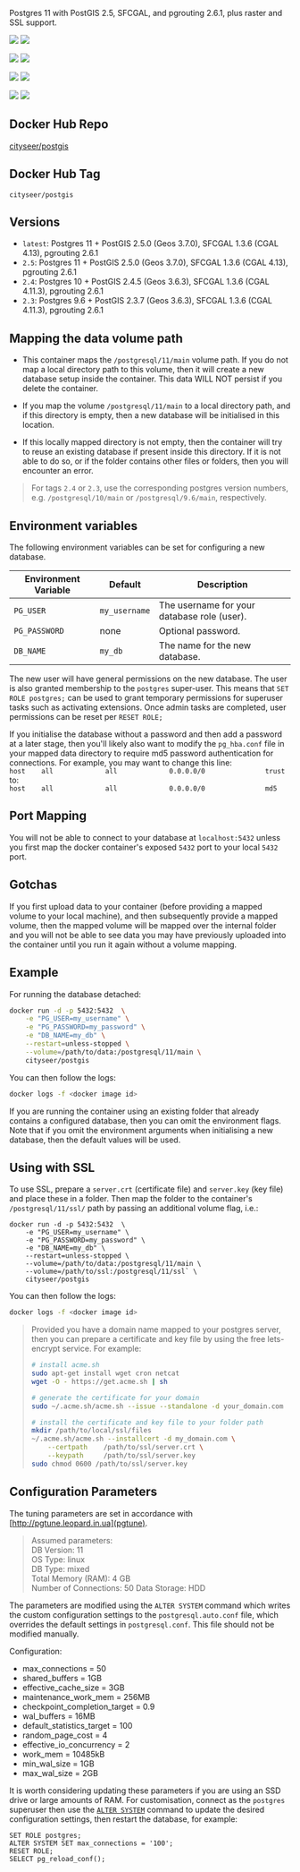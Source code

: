 Postgres 11 with PostGIS 2.5, SFCGAL, and pgrouting 2.6.1, plus raster and SSL support.

[![](https://images.microbadger.com/badges/version/cityseer/postgis.svg)](https://microbadger.com/images/cityseer/postgis "Get your own version badge on microbadger.com")
[![](https://images.microbadger.com/badges/image/cityseer/postgis.svg)](https://microbadger.com/images/cityseer/postgis "Get your own image badge on microbadger.com")

[![](https://images.microbadger.com/badges/version/cityseer/postgis:2.5.svg)](https://microbadger.com/images/cityseer/postgis:2.5 "Get your own version badge on microbadger.com")
[![](https://images.microbadger.com/badges/image/cityseer/postgis:2.5.svg)](https://microbadger.com/images/cityseer/postgis:2.5 "Get your own image badge on microbadger.com")

[![](https://images.microbadger.com/badges/version/cityseer/postgis:2.4.svg)](https://microbadger.com/images/cityseer/postgis:2.4 "Get your own version badge on microbadger.com")
[![](https://images.microbadger.com/badges/image/cityseer/postgis:2.4.svg)](https://microbadger.com/images/cityseer/postgis:2.4 "Get your own image badge on microbadger.com")

[![](https://images.microbadger.com/badges/version/cityseer/postgis:2.3.svg)](https://microbadger.com/images/cityseer/postgis:2.3 "Get your own version badge on microbadger.com")
[![](https://images.microbadger.com/badges/image/cityseer/postgis:2.3.svg)](https://microbadger.com/images/cityseer/postgis:2.3 "Get your own image badge on microbadger.com")


Docker Hub Repo
---------------

[cityseer/postgis](https://hub.docker.com/r/cityseer/postgis/)

Docker Hub Tag
--------------

`cityseer/postgis`

Versions
--------

- `latest`: Postgres 11 + PostGIS 2.5.0 (Geos 3.7.0), SFCGAL 1.3.6 (CGAL 4.13), pgrouting 2.6.1
- `2.5`: Postgres 11 + PostGIS 2.5.0 (Geos 3.7.0), SFCGAL 1.3.6 (CGAL 4.13), pgrouting 2.6.1
- `2.4`: Postgres 10 + PostGIS 2.4.5 (Geos 3.6.3), SFCGAL 1.3.6 (CGAL 4.11.3), pgrouting 2.6.1
- `2.3`: Postgres 9.6 + PostGIS 2.3.7 (Geos 3.6.3), SFCGAL 1.3.6 (CGAL 4.11.3), pgrouting 2.6.1

Mapping the data volume path
----------------------------
- This container maps the `/postgresql/11/main` volume path. If you do not map a local directory path to this volume, then it will create a new database setup inside the container. This data WILL NOT persist if you delete the container.

- If you map the volume `/postgresql/11/main` to a local directory path, and if this directory is empty, then a new database will be initialised in this location.

- If this locally mapped directory is not empty, then the container will try to reuse an existing database if present inside this directory. If it is not able to do so, or if the folder contains other files or folders, then you will encounter an error.

> For tags `2.4` or `2.3`, use the corresponding postgres version numbers, e.g. `/postgresql/10/main` or `/postgresql/9.6/main`, respectively.

Environment variables
---------------------
The following environment variables can be set for configuring a new database.

Environment Variable | Default | Description
------------------------|---------|--------------
`PG_USER` |  `my_username` | The username for your database role (user).
`PG_PASSWORD` | none | Optional password.
`DB_NAME` | `my_db` | The name for the new database.

The new user will have general permissions on the new database. The user is also granted membership to the `postgres` super-user. This means that `SET ROLE postgres;` can be used to grant temporary permissions for superuser tasks such as activating extensions. Once admin tasks are completed, user permissions can be reset per `RESET ROLE;`

If you initialise the database without a password and then add a password at a later stage, then you'll likely also want to modify the `pg_hba.conf` file in your mapped data directory to require md5 password authentication for connections. For example, you may want to change this line:  
`host    all             all             0.0.0.0/0               trust`  
to:  
`host    all             all             0.0.0.0/0               md5`  

Port Mapping
------------
You will not be able to connect to your database at `localhost:5432` unless you first map the docker container's exposed `5432` port to your local `5432` port.

Gotchas
-------
If you first upload data to your container (before providing a mapped volume to your local machine), and then subsequently provide a mapped volume, then the mapped volume will be mapped over the internal folder and you will not be able to see data you may have previously uploaded into the container until you run it again without a volume mapping.

Example
-------
For running the database detached:
```bash
docker run -d -p 5432:5432  \
    -e "PG_USER=my_username" \
    -e "PG_PASSWORD=my_password" \
    -e "DB_NAME=my_db" \
    --restart=unless-stopped \
    --volume=/path/to/data:/postgresql/11/main \
    cityseer/postgis
```
You can then follow the logs:
```bash
docker logs -f <docker image id>
```

If you are running the container using an existing folder that already contains a configured database, then you can omit the environment flags. Note that if you omit the environment arguments when initialising a new database, then the default values will be used.

Using with SSL
--------------

To use SSL, prepare a `server.crt` (certificate file) and `server.key` (key file) and place these in a folder.
Then map the folder to the container's `/postgresql/11/ssl/` path by passing an additional volume flag, i.e.:

```
docker run -d -p 5432:5432  \
    -e "PG_USER=my_username" \
    -e "PG_PASSWORD=my_password" \
    -e "DB_NAME=my_db" \
    --restart=unless-stopped \
    --volume=/path/to/data:/postgresql/11/main \
    --volume=/path/to/ssl:/postgresql/11/ssl` \
    cityseer/postgis
```
You can then follow the logs:
```bash
docker logs -f <docker image id>
```

> Provided you have a domain name mapped to your postgres server, then you can prepare a certificate and key file by using the free lets-encrypt service.
> For example:
> ```bash
> # install acme.sh
> sudo apt-get install wget cron netcat
> wget -O - https://get.acme.sh | sh
>
> # generate the certificate for your domain
> sudo ~/.acme.sh/acme.sh --issue --standalone -d your_domain.com
>
> # install the certificate and key file to your folder path
> mkdir /path/to/local/ssl/files
> ~/.acme.sh/acme.sh --installcert -d my_domain.com \
>     --certpath    /path/to/ssl/server.crt \
>     --keypath     /path/to/ssl/server.key
> sudo chmod 0600 /path/to/ssl/server.key
> ```

Configuration Parameters
------------------------
The tuning parameters are set in accordance with [http://pgtune.leopard.in.ua](pgtune).

> Assumed parameters:  
  DB Version: 11  
  OS Type: linux  
  DB Type: mixed  
  Total Memory (RAM): 4 GB  
  Number of Connections: 50
  Data Storage: HDD

The parameters are modified using the `ALTER SYSTEM` command which writes the custom configuration settings to the `postgresql.auto.conf` file, which overrides the default settings in `postgresql.conf`. This file should not be modified manually.

Configuration:
- max_connections = 50
- shared_buffers = 1GB
- effective_cache_size = 3GB
- maintenance_work_mem = 256MB
- checkpoint_completion_target = 0.9
- wal_buffers = 16MB
- default_statistics_target = 100
- random_page_cost = 4
- effective_io_concurrency = 2
- work_mem = 10485kB
- min_wal_size = 1GB
- max_wal_size = 2GB

It is worth considering updating these parameters if you are using an SSD drive or large amounts of RAM. For customisation, connect as the `postgres` superuser then use the [`ALTER SYSTEM`](https://www.postgresql.org/docs/10/static/sql-altersystem.html) command to update the desired configuration settings, then restart the database, for example:
```postgresql
SET ROLE postgres;
ALTER SYSTEM SET max_connections = '100';
RESET ROLE;
SELECT pg_reload_conf();
```
